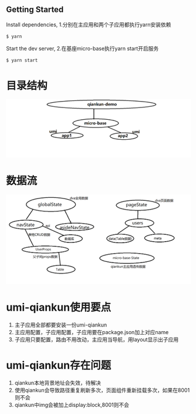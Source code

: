 ## Getting Started

Install dependencies,
1.分别在主应用和两个子应用都执行yarn安装依赖
```bash
$ yarn
```

Start the dev server,
2.在基座micro-base执行yarn start开启服务
```bash
$ yarn start
```

# 目录结构
![image](./construction.png)

# 数据流
![image](./dataFlow.png)

# umi-qiankun使用要点
1. 主子应用全部都要安装一份umi-qiankun
2. 主应用配置，子应用配置，子应用要在package.json加上对应name
3. 子应用只要配置，路由不用改动，主应用当导航，用layout显示出子应用

# umi-qiankun存在问题
1. qiankun本地背景地址会失效，待解决
2. 使用qiankun会导致路径重复刷新多次，页面组件重新挂载多次，如果在8001则不会
3. qiankun中img会被加上display:block,8001则不会